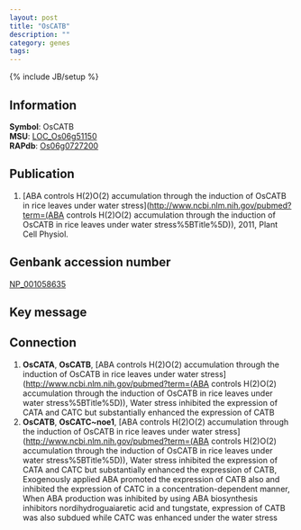```yaml
---
layout: post
title: "OsCATB"
description: ""
category: genes
tags: 
---
```

{% include JB/setup %}

## Information
__Symbol__: OsCATB  
__MSU__: [LOC_Os06g51150](http://rice.plantbiology.msu.edu/cgi-bin/ORF_infopage.cgi?orf=LOC_Os06g51150)  
__RAPdb__: [Os06g0727200](http://rapdb.dna.affrc.go.jp/viewer/gbrowse_details/irgsp1?name=Os06g0727200)  

## Publication
1. [ABA controls H(2)O(2) accumulation through the induction of OsCATB in rice leaves under water stress](http://www.ncbi.nlm.nih.gov/pubmed?term=(ABA controls H(2)O(2) accumulation through the induction of OsCATB in rice leaves under water stress%5BTitle%5D)), 2011, Plant Cell Physiol.

## Genbank accession number
[NP_001058635](http://www.ncbi.nlm.nih.gov/nuccore/NP_001058635)

## Key message

## Connection
1. __OsCATA__, __OsCATB__, [ABA controls H(2)O(2) accumulation through the induction of OsCATB in rice leaves under water stress](http://www.ncbi.nlm.nih.gov/pubmed?term=(ABA controls H(2)O(2) accumulation through the induction of OsCATB in rice leaves under water stress%5BTitle%5D)),  Water stress inhibited the expression of CATA and CATC but substantially enhanced the expression of CATB
2. __OsCATB__, __OsCATC~noe1__, [ABA controls H(2)O(2) accumulation through the induction of OsCATB in rice leaves under water stress](http://www.ncbi.nlm.nih.gov/pubmed?term=(ABA controls H(2)O(2) accumulation through the induction of OsCATB in rice leaves under water stress%5BTitle%5D)),  Water stress inhibited the expression of CATA and CATC but substantially enhanced the expression of CATB, Exogenously applied ABA promoted the expression of CATB also and inhibited the expression of CATC in a concentration-dependent manner, When ABA production was inhibited by using ABA biosynthesis inhibitors nordihydroguaiaretic acid and tungstate, expression of CATB was also subdued while CATC was enhanced under the water stress



